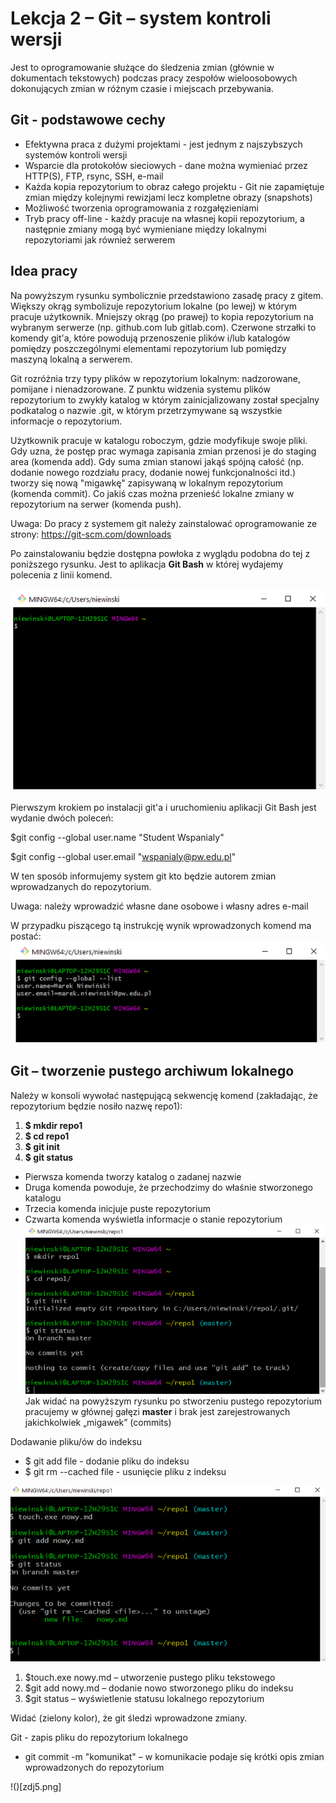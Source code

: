 # Lekcja 2 – Git – system kontroli wersji

Jest to oprogramowanie służące do śledzenia zmian (głównie w dokumentach tekstowych) podczas pracy zespołów wieloosobowych dokonujących zmian w różnym czasie i miejscach przebywania.

## Git - podstawowe cechy

- Efektywna praca z dużymi projektami - jest jednym z najszybszych systemów kontroli wersji
- Wsparcie dla protokołów sieciowych - dane można wymieniać przez HTTP(S), FTP, rsync, SSH, e-mail
- Każda kopia repozytorium to obraz całego projektu - Git nie zapamiętuje zmian między kolejnymi rewizjami lecz kompletne obrazy (snapshots)
- Możliwość tworzenia oprogramowania z rozgałęzieniami
- Tryb pracy off-line - każdy pracuje na własnej kopii repozytorium, a następnie zmiany mogą być wymieniane między lokalnymi repozytoriami jak również serwerem

## Idea pracy

Na powyższym rysunku symbolicznie przedstawiono zasadę pracy z gitem. Większy okrąg symbolizuje repozytorium lokalne (po lewej) w którym pracuje użytkownik. Mniejszy okrąg (po prawej) to kopia repozytorium na wybranym serwerze (np. github.com lub gitlab.com). Czerwone strzałki to komendy git'a, które powodują przenoszenie plików i/lub katalogów pomiędzy poszczególnymi elementami repozytorium lub pomiędzy maszyną lokalną a serwerem.

Git rozróżnia trzy typy plików w repozytorium lokalnym: nadzorowane, pomijane i nienadzorowane. Z punktu widzenia systemu plików repozytorium to zwykły katalog w którym zainicjalizowany został specjalny podkatalog o nazwie .git, w którym przetrzymywane są wszystkie informacje o repozytorium.

Użytkownik pracuje w katalogu roboczym, gdzie modyfikuje swoje pliki. Gdy uzna, że postęp prac wymaga zapisania zmian przenosi je do staging area (komenda add). Gdy suma zmian stanowi jakąś spójną całość (np. dodanie nowego rozdziału pracy, dodanie nowej funkcjonalności itd.) tworzy się nową "migawkę" zapisywaną w lokalnym repozytorium (komenda commit). Co jakiś czas można przenieść lokalne zmiany w repozytorium na serwer (komenda push).

Uwaga: Do pracy z systemem git należy zainstalować oprogramowanie ze strony:
https://git-scm.com/downloads

Po zainstalowaniu będzie dostępna powłoka z wyglądu podobna do tej z poniższego rysunku. Jest to aplikacja **Git Bash** w której wydajemy polecenia z linii komend.

![](zdj1.png)

Pierwszym krokiem po instalacji git'a i uruchomieniu aplikacji Git Bash jest wydanie dwóch poleceń:

$git config --global user.name "Student Wspanialy"

$git config --global user.email "wspanialy@pw.edu.pl"

W ten sposób informujemy system git kto będzie autorem zmian wprowadzanych do repozytorium.

Uwaga: należy wprowadzić własne dane osobowe i własny adres e-mail

W przypadku piszącego tą instrukcję wynik wprowadzonych komend ma postać:
![](zdj2.png)
## Git – tworzenie pustego archiwum lokalnego
Należy w konsoli wywołać następującą sekwencję komend (zakładając, że repozytorium będzie nosiło nazwę repo1):

1. **$ mkdir repo1**
2. **$ cd repo1**
3. **$ git init**
4. **$ git status**

* Pierwsza komenda tworzy katalog o zadanej nazwie
* Druga komenda powoduje, że przechodzimy do właśnie stworzonego katalogu
* Trzecia komenda inicjuje puste repozytorium
* Czwarta komenda wyświetla informacje o stanie repozytorium
![](zdj3.png)
Jak widać na powyższym rysunku po stworzeniu pustego repozytorium pracujemy w głównej gałęzi
**master** i brak jest zarejestrowanych jakichkolwiek „migawek” (commits)

Dodawanie pliku/ów do indeksu
- $ git add file - dodanie pliku do indeksu
- $ git rm --cached file - usunięcie pliku z indeksu

![](zdj4.png)

1. $touch.exe nowy.md – utworzenie pustego pliku tekstowego
2. $git add nowy.md – dodanie nowo stworzonego pliku do indeksu
3. $git status – wyświetlenie statusu lokalnego repozytorium

Widać (zielony kolor), że git śledzi wprowadzone zmiany.

Git - zapis pliku do repozytorium lokalnego

- git commit -m "komunikat" – w komunikacie podaje się krótki opis zmian wprowadzonych do repozytorium

!()[zdj5.png]




